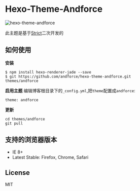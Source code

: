 # Hexo-Theme-Andforce

![hexo-theme-andforce](http://7xn2f9.com1.z0.glb.clouddn.com/theme-demo.png)

此主题是基于[Strict](https://github.com/17/hexo-theme-strict)二次开发的

## 如何使用

**安装**
``` script
$ npm install hexo-renderer-jade --save
$ git https://github.com/andforce/hexo-theme-andforce.git themes/andforce
```
**启用主题**
编辑博客根目录下的`_config.yml`,把`theme`配置成`andforce`:
``` script
theme: andforce 
```
**更新**
``` script
cd themes/andforce
git pull
```
## 支持的浏览器版本
- IE 8+
- Latest Stable: Firefox, Chrome, Safari

## License
MIT
